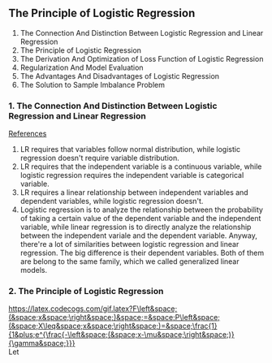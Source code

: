 ## The Principle of Logistic Regression
1. The Connection And Distinction Between Logistic Regression and Linear Regression
2. The Principle of Logistic Regression
3. The Derivation And Optimization of Loss Function of Logistic Regression
4. Regularization And Model Evaluation
5. The Advantages And Disadvantages of Logistic Regression
6. The Solution to Sample Imbalance Problem

### 1. The Connection And Distinction Between Logistic Regression and Linear Regression
[References](http://blog.sina.com.cn/s/blog_537ed51201019gu1.html)<br>
1. LR requires that variables follow normal distribution, while logistic regression doesn't require variable distribution.
2. LR requires that the independent variable is a continuous variable, while logistic regression requires the independent variable
is categorical variable.
3. LR requires a linear relationship between independent variables and dependent variables, while logistic regression doesn't.
4. Logistic regression is to analyze the relationship between the probability of taking a certain value of the dependent variable
and the independent variable, while linear regression is to directly analyze the relationship between the independent variale and 
the dependent variable.
Anyway, there're a lot of similarities between logistic regression and linear regression. The big difference is their dependent
variables. Both of them are belong to the same family, which we called generalized linear models.

### 2. The Principle of Logistic Regression
https://latex.codecogs.com/gif.latex?F\left&space;(&space;x&space;\right&space;)&space;=&space;P\left&space;(&space;X\leq&space;x&space;\right&space;)=&space;\frac{1}{1&plus;e^{\frac{-\left&space;(&space;x-\mu&space;\right&space;)}{\gamma&space;}}}
<br>Let
